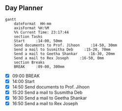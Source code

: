 ## Day Planner
```mermaid
gantt
    dateFormat  HH-mm
    axisFormat %H:%M
    %% Current Time: 23:17:44
    section Tasks
    Start     :14-00, 50mm
    Send documents to Prof. Jihoon     :14-50, 30mm
    Send a mail to Susmitha Deb     :15-20, 70mm
    Send a mail to Geetha Shankar     :16-30, 20mm
    Send a mail to Rex Joseph     :16-50, 0mm
    section Breaks
    BREAK     :09-00, 300mm
```

- [x] 09:00 BREAK
- [x] 14:00 Start
- [x] 14:50 Send documents to Prof. Jihoon
- [x] 15:20 Send a mail to Susmitha Deb
- [x] 16:30 Send a mail to Geetha Shankar
- [x] 16:50 Send a mail to Rex Joseph